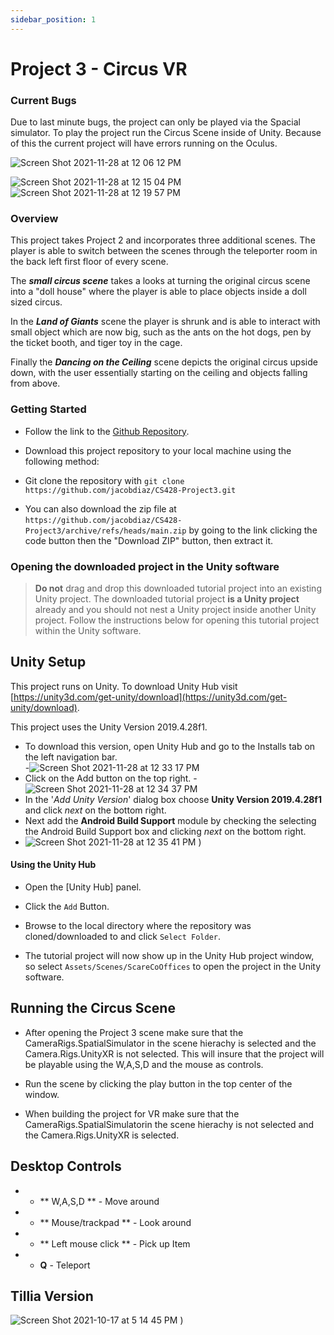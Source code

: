 ```yaml
---
sidebar_position: 1
---
```


<h1> Project 3 - Circus VR </h1>

### Current Bugs

Due to last minute bugs, the project can only be played via the Spacial simulator. To play the project run the Circus Scene inside of Unity. Because of this the current project will have errors running on the Oculus.

![Screen Shot 2021-11-28 at 12 06 12 PM](https://user-images.githubusercontent.com/54045615/143780349-538a7410-2dce-481a-a349-51127d84c12d.png)

![Screen Shot 2021-11-28 at 12 15 04 PM](https://user-images.githubusercontent.com/54045615/143780720-bbe62607-43be-40f4-9213-f8e240f12bbe.png) ![Screen Shot 2021-11-28 at 12 19 57 PM](https://user-images.githubusercontent.com/54045615/143780881-e469b71d-7b1b-45b8-b5fe-054a449b8bc7.png)

### Overview

This project takes Project 2 and incorporates three additional scenes. The player is able to switch between the scenes through the teleporter room in the back left first floor of every scene.

The **_small circus scene_** takes a looks at turning the original circus scene into a "doll house" where the player is able to place objects inside a doll sized circus.

In the **_Land of Giants_** scene the player is shrunk and is able to interact with small object which are now big, such as the ants on the hot dogs, pen by the ticket booth, and tiger toy in the cage.

Finally the **_Dancing on the Ceiling_** scene depicts the original circus upside down, with the user essentially starting on the ceiling and objects falling from above.

### Getting Started

- Follow the link to the [Github Repository](https://github.com/jacobdiaz/CS428-Project3).

* Download this project repository to your local machine using the following method:

- Git clone the repository with `git clone https://github.com/jacobdiaz/CS428-Project3.git`

* You can also download the zip file at `https://github.com/jacobdiaz/CS428-Project3/archive/refs/heads/main.zip` by going to the link clicking the code button then the "Download ZIP" button, then extract it.

### Opening the downloaded project in the Unity software

> **Do not** drag and drop this downloaded tutorial project into an existing Unity project. The downloaded tutorial project **is a Unity project** already and you should not nest a Unity project inside another Unity project. Follow the instructions below for opening this tutorial project within the Unity software.

## Unity Setup

This project runs on Unity. To download Unity Hub visit [https://unity3d.com/get-unity/download](https://unity3d.com/get-unity/download).

This project uses the Unity Version 2019.4.28f1.

- To download this version, open Unity Hub and go to the Installs tab on the left navigation bar.  
  -![Screen Shot 2021-11-28 at 12 33 17 PM](https://user-images.githubusercontent.com/54045615/143781287-88265ab6-d28f-43f8-b532-398d2c2ae970.png)
- Click on the Add button on the top right. -![Screen Shot 2021-11-28 at 12 34 37 PM](https://user-images.githubusercontent.com/54045615/143781337-03597669-4356-4f16-85e9-78b3d5d4e891.png)
- In the '_Add Unity Version_' dialog box choose **Unity Version 2019.4.28f1** and click _next_ on the bottom right.
- Next add the **Android Build Support** module by checking the selecting the Android Build Support box and clicking _next_ on the bottom right.
- ![Screen Shot 2021-11-28 at 12 35 41 PM](https://user-images.githubusercontent.com/54045615/143781354-10513d51-02e4-46c6-9293-2a8d8c209138.png) )

#### Using the Unity Hub

- Open the [Unity Hub] panel.

- Click the `Add` Button.

- Browse to the local directory where the repository was cloned/downloaded to and click `Select Folder`.

- The tutorial project will now show up in the Unity Hub project window, so select `Assets/Scenes/ScareCoOffices` to open the project in the Unity software.

## Running the Circus Scene

- After opening the Project 3 scene make sure that the CameraRigs.SpatialSimulator in the scene hierachy is selected and the Camera.Rigs.UnityXR is not selected. This will insure that the project will be playable using the W,A,S,D and the mouse as controls.

- Run the scene by clicking the play button in the top center of the window.

- When building the project for VR make sure that the CameraRigs.SpatialSimulatorin the scene hierachy is not selected and the Camera.Rigs.UnityXR is selected.

## Desktop Controls

- - ** W,A,S,D ** - Move around

- - ** Mouse/trackpad ** - Look around

- - ** Left mouse click ** - Pick up Item

- - **Q** - Teleport

## Tillia Version

![Screen Shot 2021-10-17 at 5 14 45 PM](https://user-images.githubusercontent.com/54045615/137646885-8f7afe54-679a-4d1e-baee-45b64fb67ac5.png) )
